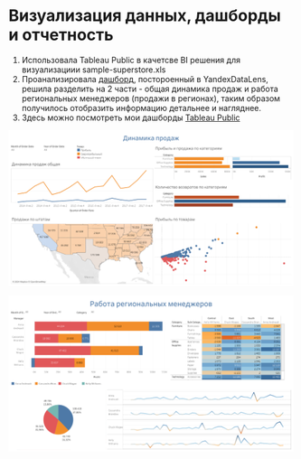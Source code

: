 # Визуализация данных, дашборды и отчетность

1. Использовала Tableau Public в качетсве BI решения для визуализациии sample-superstore.xls
2. Проанализировала [дашборд](https://github.com/AnastasiaKotelnikova/data-engineering/blob/ffc0a27416754a49ed8a53cbfaf96f0c3b061daa/DE-101/Module2/png2pdf.pdf), постороенный в YandexDataLens, решила разделить на 2 части - общая динамика продаж и работа региональных менеджеров (продажи в регионах), таким образом получилось отобразить информацию детальнее и нагляднее.
3. Здесь можно посмотреть мои дашборды [Tableau Public](https://public.tableau.com/app/profile/anastasia.kotelnikova/vizzes)

![](https://github.com/AnastasiaKotelnikova/data-engineering/blob/3c437450701136f92ca7aff4ab48b483348751bf/DE-101/Module3/Dashboard%20%D0%94%D0%B8%D0%BD%D0%B0%D0%BC%D0%B8%D0%BA%D0%B0%20%D0%BF%D1%80%D0%BE%D0%B4%D0%B0%D0%B6%20Tableau%20Public.png)

![](https://github.com/AnastasiaKotelnikova/data-engineering/blob/3c437450701136f92ca7aff4ab48b483348751bf/DE-101/Module3/Dashboard%20%D0%A0%D0%B0%D0%B1%D0%BE%D1%82%D0%B0%20%D1%80%D0%B5%D0%B3%D0%B8%D0%BE%D0%BD%D0%B0%D0%BB%D1%8C%D0%BD%D1%8B%D1%85%20%D0%BC%D0%B5%D0%BD%D0%B5%D0%B4%D0%B6%D0%B5%D1%80%D0%BE%D0%B2%20Tableau%20Public.png)
